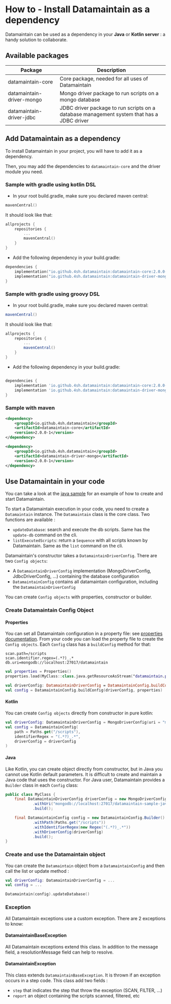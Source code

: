 # How to - Install Datamaintain as a dependency

Datamaintain can be used as a dependency in your **Java** or **Kotlin server** : a handy solution to collaborate. 

## Available packages

| Package | Description | 
|---|---|
| datamaintain-core | Core package, needed for all uses of Datamaintain |
| datamaintain-driver-mongo | Mongo driver package to run scripts on a mongo database |
| datamaintain-driver-jdbc | JDBC driver package to run scripts on a database management system that has a JDBC driver |

## Add Datamaintain as a dependency

To install Datamaintain in your project, you will have to add it as a dependency. 

Then, you may add the dependencies to ```datamaintain-core``` and the driver module you need.

### Sample with gradle using kotlin DSL
- In your root build.gradle, make sure you declared maven central:
```kotlin
mavenCentral()
```

It should look like that:
```kotlin
allprojects {
    repositories {
        ...
        mavenCentral()
    }
}
```
- Add the following dependency in your build.gradle:
```kotlin
dependencies {
    implementation("io.github.4sh.datamaintain:datamaintain-core:2.0.0-1"),
    implementation("io.github.4sh.datamaintain:datamaintain-driver-mongo:2.0.0-1")
} 
```
    
### Sample with gradle using groovy DSL
- In your root build.gradle, make sure you declared maven central:
```groovy
mavenCentral()
```

It should look like that:
```groovy
allprojects {
    repositories {
        ...
        mavenCentral()
    }
}
```
- Add the following dependency in your build.gradle:

```groovy

dependencies {
    implementation 'io.github.4sh.datamaintain:datamaintain-core:2.0.0-1',
    implementation 'io.github.4sh.datamaintain:datamaintain-driver-mongo:2.0.0-1',
} 
```
    
### Sample with maven

```xml
<dependency>
    <groupId>io.github.4sh.datamaintain</groupId>
    <artifactId>datamaintain-core</artifactId>
    <version>2.0.0-1</version>
</dependency>

<dependency>
    <groupId>io.github.4sh.datamaintain</groupId>
    <artifactId>datamaintain-driver-mongo</artifactId>
    <version>2.0.0-1</version>
</dependency>

```

## Use Datamaintain in your code
You can take a look at the [java sample](../samples) for an example of how to create and start Datamaintain.

To start a Datamaintain execution in your code, you need to create a `Datamaintain` instance. 
The `Datamaintain` class is the core class.
Two functions are available :
* `updateDatabase`: search and execute the db scripts. Same has the `update-db` command on the cli.
* `listExecutedScripts`: return a `Sequence` with all scripts known by Datamaintain. Same as the `list` command on the cli.

Datamaintain's constructor takes a `DatamaintainDriverConfig`. There are two `Config objects`:
* A `DatamaintainDriverConfig` implementation (MongoDriverConfig, JdbcDriverConfig, ...) containing the database configuration
* `DatamaintainConfig` contains all datamaintain configuration, including the `DatamaintainDriverConfig`

You can create `Config objects` with properties, constructor or builder.

### Create Datamaintain Config Object
#### Properties
You can set all Datamaintain configuration in a property file: see [properties documentation](configuration.md).
From your code you can load the property file to create the `Config objects`. Each `Config` class has a `buildConfig` method for that:

```properties
scan.path=/scripts
scan.identifier.regex=(.*?)_.*
db.uri=mongodb://localhost:27017/datamaintain
```
```kotlin
val properties = Properties()
properties.load(MyClass::class.java.getResourceAsStream("datamaintain.properties"))

val driverConfig: DatamaintainDriverConfig = DatamaintainConfig.buildConfig(properties)
val config = DatamaintainConfig.buildConfig(driverConfig, properties)
```

#### Kotlin
You can create `Config objects` directly from constructor in pure kotlin:

```kotlin
val driverConfig: DatamaintainDriverConfig = MongoDriverConfig(uri = "mongodb://localhost:27017/datamaintain")
val config = DatamaintainConfig(
    path = Paths.get("/scripts"),
    identifierRegex = "(.*?)_.*",
    driverConfig = driverConfig
)
```

#### Java
Like Kotlin, you can create object directly from constructor, but in Java you cannot use Kotlin default parameters. 
It is difficult to create and maintain a Java code that uses the constructor. 
For Java user, Datamaintain provides a `Builder` class in each `Config` class:

```java
public class MyClass {
    final DatamaintainDriverConfig driverConfig = new MongoDriverConfig.Builder()
            .withUri("mongodb://localhost:27017/datamaintain-sample-java-mongo")
            .build();

    final DatamaintainConfig config = new DatamaintainConfig.Builder()
            .withPath(Paths.get("/scripts"))
            .withIdentifierRegex(new Regex("(.*?)_.*"))
            .withDriverConfig(driverConfig)
            .build();
}
```

### Create and use the Datamaintain object
You can create the `Datamaintain` object from a `DatamaintainConfig` and then call the list or update method :

```kotlin
val driverConfig: DatamaintainDriverConfig = ...
val config = ...

Datamaintain(config).updateDatabase()
```

### Exception
All Datamaintain exceptions use a custom exception. There are 2 exceptions to know:

#### DatamaintainBaseException
All Datamaintain exceptions extend this class. In addition to the message field, a resolutionMessage field 
can help to resolve.

#### DatamaintainException
This class extends `DatamaintainBaseException`. It is thrown if an exception occurs in a step code.
This class add two fields :
* `step` that indicates the step that throw the exception (SCAN, FILTER, ...) 
* `report` an object containing the scripts scanned, filtered, etc
